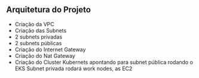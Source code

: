 ## Arquitetura do Projeto

- Criação da VPC
- Criação das Subnets
- 2 subnets privadas
- 2 subnets públicas
- Criação do Internet Gateway
- Criação do Nat Gateway
- Criação do Cluster Kubernets apontando para subnet pública rodando o EKS
Subnet privada rodará work nodes, as EC2
